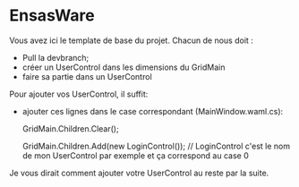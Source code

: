# EnsasWare
Vous avez ici le template de base du projet. Chacun de nous doit : 
 - Pull la devbranch;
 - créer un UserControl dans les dimensions du GridMain
 - faire sa partie dans un UserControl

Pour ajouter vos UserControl, il suffit:
 * ajouter ces lignes dans le case correspondant (MainWindow.waml.cs):

    GridMain.Children.Clear();
    
    GridMain.Children.Add(new LoginControl()); // LoginControl c'est le nom de mon UserControl par exemple et ça correspond au case 0
    
Je vous dirait comment ajouter votre UserControl au reste par la suite.
